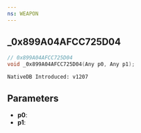 ```yaml
---
ns: WEAPON
---
```

## _0x899A04AFCC725D04

```c
// 0x899A04AFCC725D04
void _0x899A04AFCC725D04(Any p0, Any p1);
```

```
NativeDB Introduced: v1207
```

## Parameters
* **p0**:
* **p1**:
